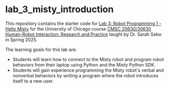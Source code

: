 # lab_3_misty_introduction

This repository contains the starter code for [Lab 3: Robot Programming 1 - Hello Misty](https://classes.cs.uchicago.edu/archive/2025/spring/20630-1/lab_03_hello_misty.html) for the University of Chicago course [CMSC 20630/30630 Human-Robot Interaction: Research and Practice](https://classes.cs.uchicago.edu/archive/2025/spring/20630-1/index.html) taught by Dr. Sarah Sebo in Spring 2025. 

The learning goals for this lab are: 
- Students will learn how to connect to the Misty robot and program robot behaviors from their laptop using Python and the Misty Python SDK.
- Students will gain experience programming the Misty robot's verbal and nonverbal behaviors by writing a program where the robot introduces itself to a new user.

